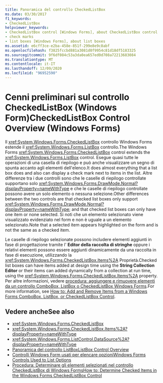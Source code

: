 ```yaml
---
title: Panoramica del controllo CheckedListBox
ms.date: 03/30/2017
f1_keywords:
- CheckedListBox
helpviewer_keywords:
- CheckedListBox control [Windows Forms], about CheckedListBox control
- check marks
- list boxes [Windows Forms], about list boxes
ms.assetid: e6cff3ce-e2ba-458e-851f-299e8e9c8abf
ms.openlocfilehash: f3825fccbd881a3081d0f9954c81d18df5183325
ms.sourcegitcommit: 9f6df084c53a3da0ea657ed0d708a72213683084
ms.translationtype: MT
ms.contentlocale: it-IT
ms.lasthandoff: 12/09/2020
ms.locfileid: "96952590"
---
```

# <a name="checkedlistbox-control-overview-windows-forms"></a><span data-ttu-id="00eed-102">Cenni preliminari sul controllo CheckedListBox (Windows Form)</span><span class="sxs-lookup"><span data-stu-id="00eed-102">CheckedListBox Control Overview (Windows Forms)</span></span>
<span data-ttu-id="00eed-103">Il <xref:System.Windows.Forms.CheckedListBox> controllo Windows Forms estende il <xref:System.Windows.Forms.ListBox> controllo.</span><span class="sxs-lookup"><span data-stu-id="00eed-103">The Windows Forms <xref:System.Windows.Forms.CheckedListBox> control extends the <xref:System.Windows.Forms.ListBox> control.</span></span> <span data-ttu-id="00eed-104">Esegue quasi tutte le operazioni di una casella di riepilogo e può anche visualizzare un segno di spunta accanto agli elementi dell'elenco.</span><span class="sxs-lookup"><span data-stu-id="00eed-104">It does almost everything that a list box does and also can display a check mark next to items in the list.</span></span> <span data-ttu-id="00eed-105">Altre differenze tra i due controlli sono che le caselle di riepilogo controllate supportano solo <xref:System.Windows.Forms.DrawMode.Normal?displayProperty=nameWithType> e che le caselle di riepilogo controllate possono avere un solo elemento o nessuna selezione.</span><span class="sxs-lookup"><span data-stu-id="00eed-105">Other differences between the two controls are that checked list boxes only support <xref:System.Windows.Forms.DrawMode.Normal?displayProperty=nameWithType>; and that checked list boxes can only have one item or none selected.</span></span> <span data-ttu-id="00eed-106">Si noti che un elemento selezionato viene visualizzato evidenziato nel form e non è uguale a un elemento selezionato.</span><span class="sxs-lookup"><span data-stu-id="00eed-106">Note that a selected item appears highlighted on the form and is not the same as a checked item.</span></span>  
  
 <span data-ttu-id="00eed-107">Le caselle di riepilogo selezionate possono includere elementi aggiunti in fase di progettazione tramite l' **Editor della raccolta di stringhe** oppure i relativi elementi possono essere aggiunti dinamicamente da una raccolta in fase di esecuzione, utilizzando la <xref:System.Windows.Forms.CheckedListBox.Items%2A> Proprietà.</span><span class="sxs-lookup"><span data-stu-id="00eed-107">Checked list boxes can have items added at design time using the **String Collection Editor** or their items can added dynamically from a collection at run time, using the <xref:System.Windows.Forms.CheckedListBox.Items%2A> property.</span></span> <span data-ttu-id="00eed-108">Per altre informazioni, vedere [procedura: aggiungere e rimuovere elementi da un controllo ComboBox, ListBox o CheckedListBox Windows Forms](add-and-remove-items-from-a-wf-combobox.md).</span><span class="sxs-lookup"><span data-stu-id="00eed-108">For more information, see [How to: Add and Remove Items from a Windows Forms ComboBox, ListBox, or CheckedListBox Control](add-and-remove-items-from-a-wf-combobox.md).</span></span>  
  
## <a name="see-also"></a><span data-ttu-id="00eed-109">Vedere anche</span><span class="sxs-lookup"><span data-stu-id="00eed-109">See also</span></span>

- <xref:System.Windows.Forms.CheckedListBox>
- <xref:System.Windows.Forms.CheckedListBox.Items%2A?displayProperty=nameWithType>
- <xref:System.Windows.Forms.ListControl.DataSource%2A?displayProperty=nameWithType>
- [<span data-ttu-id="00eed-110">Panoramica del controllo ListBox</span><span class="sxs-lookup"><span data-stu-id="00eed-110">ListBox Control Overview</span></span>](listbox-control-overview-windows-forms.md)
- [<span data-ttu-id="00eed-111">Controlli Windows Form usati per elencare opzioni</span><span class="sxs-lookup"><span data-stu-id="00eed-111">Windows Forms Controls Used to List Options</span></span>](windows-forms-controls-used-to-list-options.md)
- [<span data-ttu-id="00eed-112">Procedura: Determinare gli elementi selezionati nel controllo CheckedListBox di Windows Forms</span><span class="sxs-lookup"><span data-stu-id="00eed-112">How to: Determine Checked Items in the Windows Forms CheckedListBox Control</span></span>](how-to-determine-checked-items-in-the-windows-forms-checkedlistbox-control.md)
